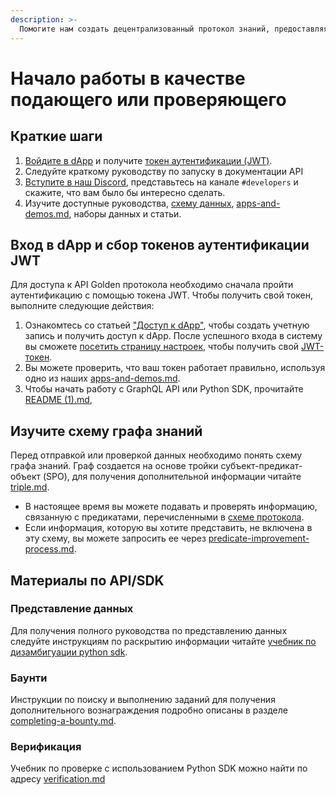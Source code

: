 ```yaml
---
description: >-
  Помогите нам создать децентрализованный протокол знаний, предоставляя и  проверяй информацию.
---
```


# Начало работы в качестве подающего или проверяющего

## Краткие шаги

1. [Войдите в dApp](../protocol/guides/accessing-the-dapp.md) и получите [токен аутентификации (JWT)](../api/authentication.md).&#x20;
2. Следуйте краткому руководству по запуску в документации API&#x20;
3. [Вступите в наш Discord](https://discord.com/invite/golden-protocol), представьтесь на канале `#developers` и скажите, что вам было бы интересно сделать.
4. Изучите доступные руководства, [схему данных](https://dapp.golden.xyz/schema), [apps-and-demos.md](Приложения%20и%20демонстрации.md "mention"), наборы данных и статьи.



## Вход в dApp и сбор токенов аутентификации JWT

Для доступа к API Golden протокола необходимо сначала пройти аутентификацию с помощью токена JWT. Чтобы получить свой токен, выполните следующие действия:  
  
1. Ознакомтесь со статьей ["Доступ к dApp"](../protocol/guides/accessing-the-dapp.md "mention"), чтобы создать учетную запись и получить доступ к dApp. После успешного входа в систему вы сможете [посетить страницу настроек](https://dapp.golden.xyz/profile), чтобы получить свой [JWT-токен](../godel-python-sdk/authentication.md).  
2. Вы можете проверить, что ваш токен работает правильно, используя одно из наших [apps-and-demos.md](Приложения%20и%20демонстрации.md "mention").  
3. Чтобы начать работу с GraphQL API или Python SDK, прочитайте [README (1).md](<../README (1).md> "mention"), 



## Изучите схему графа знаний

Перед отправкой или проверкой данных необходимо понять схему графа знаний. Граф создается на основе тройки субъект-предикат-объект (SPO), для получения дополнительной информации читайте [triple.md](../protocol/concepts/triple.md "mention").  
  
* В настоящее время вы можете подавать и проверять информацию, связанную с предикатами, перечисленными в [схеме протокола](https://dapp.golden.xyz/schema).  
* Если информация, которую вы хотите представить, не включена в эту схему, вы можете запросить ее через [predicate-improvement-process.md](../governance/predicates/predicate-improvement-process.md "mention").  
  

## Материалы по API/SDK

### Представление данных

Для получения полного руководства по представлению данных следуйте инструкциям по раскрытию информации читайте [учебник по дизамбигуации python sdk](../api/disambiguation-service/python-sdk-disambiguation-tutorial.md "mention").

### Баунти

Инструкции по поиску и выполнению заданий для получения дополнительного вознаграждения подробно описаны в разделе [completing-a-bounty.md](../protocol/guides/completing-a-bounty.md "mention").

### Верификация

Учебник по проверке с использованием Python SDK можно найти по адресу [verification.md](../api/godel-python-sdk/verification.md "mention")